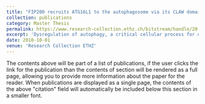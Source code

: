 ```yaml
---
title: "FIP200 recruits ATG16L1 to the autophagosome via its CLAW domain"
collection: publications
category: Master Thesis
permalink: https://www.research-collection.ethz.ch/bitstream/handle/20.500.11850/734398/Jan_Master_thesis_upload-4.pdf?sequence=8
excerpt: 'Dysregulation of autophagy, a critical cellular process for degrading and recycling cellular components, is linked to aging and various neurodegenerative diseases. The Unc-51-like kinase complex with three additional proteins, FIP200, ATG101, and ATG13, plays a critical role for autophagy initiation. While FIP200’s CLAW domain is one of the most conserved regions across species, its exact function remains unclear. We identified that upon CLAW domain deletion and charge inversion, ATG13 and FIP200 co- localization is diminished. Subsequent immunoprecipitation analysis coupled with proteomic analysis revealed significant depletion of the ATG12-ATG5-ATG16L1 complex in the CLAW deletion and charge inversion conditions. Our findings demonstrate that in vivo, ATG16L1 interacts with a cluster of positively-charged residues on the surface of the FIP200 CLAW domain. This represents a possible mechanism by which ATG16L1 is recruited to the nascent phagophore. ATG16L1 plays an essential role in membrane LC3 lipidation, a vital process for proper autophagosome expansion, cargo recruitment and membrane closure.'
date: 2010-10-01
venue: 'Research Collection ETHZ'
---
```


The contents above will be part of a list of publications, if the user clicks the link for the publication than the contents of section will be rendered as a full page, allowing you to provide more information about the paper for the reader. When publications are displayed as a single page, the contents of the above "citation" field will automatically be included below this section in a smaller font.
